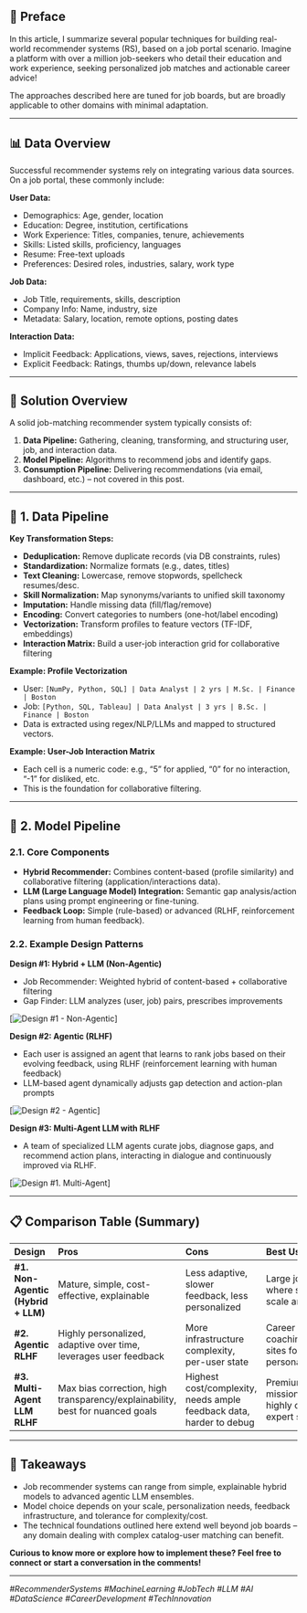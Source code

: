 
## 📝 Preface

In this article, I summarize several popular techniques for building real-world recommender systems (RS), based on a job portal scenario. Imagine a platform with over a million job-seekers who detail their education and work experience, seeking personalized job matches and actionable career advice!

The approaches described here are tuned for job boards, but are broadly applicable to other domains with minimal adaptation.

---

## 📊 Data Overview

Successful recommender systems rely on integrating various data sources. On a job portal, these commonly include:

**User Data:**
- Demographics: Age, gender, location
- Education: Degree, institution, certifications
- Work Experience: Titles, companies, tenure, achievements
- Skills: Listed skills, proficiency, languages
- Resume: Free-text uploads
- Preferences: Desired roles, industries, salary, work type

**Job Data:**
- Job Title, requirements, skills, description
- Company Info: Name, industry, size
- Metadata: Salary, location, remote options, posting dates

**Interaction Data:**
- Implicit Feedback: Applications, views, saves, rejections, interviews
- Explicit Feedback: Ratings, thumbs up/down, relevance labels

---

## 🔄 Solution Overview

A solid job-matching recommender system typically consists of:
1. **Data Pipeline:** Gathering, cleaning, transforming, and structuring user, job, and interaction data.
2. **Model Pipeline:** Algorithms to recommend jobs and identify gaps.
3. **Consumption Pipeline:** Delivering recommendations (via email, dashboard, etc.) – not covered in this post.

---

## 🧹 1\. Data Pipeline

**Key Transformation Steps:**
- **Deduplication:** Remove duplicate records (via DB constraints, rules)
- **Standardization:** Normalize formats (e.g., dates, titles)
- **Text Cleaning:** Lowercase, remove stopwords, spellcheck resumes/desc.
- **Skill Normalization:** Map synonyms/variants to unified skill taxonomy
- **Imputation:** Handle missing data (fill/flag/remove)
- **Encoding:** Convert categories to numbers (one-hot/label encoding)
- **Vectorization:** Transform profiles to feature vectors (TF-IDF, embeddings)
- **Interaction Matrix:** Build a user-job interaction grid for collaborative filtering

**Example: Profile Vectorization**
- User: `[NumPy, Python, SQL] | Data Analyst | 2 yrs | M.Sc. | Finance | Boston`
- Job: `[Python, SQL, Tableau] | Data Analyst | 3 yrs | B.Sc. | Finance | Boston`
- Data is extracted using regex/NLP/LLMs and mapped to structured vectors.

**Example: User-Job Interaction Matrix**
- Each cell is a numeric code: e.g., “5” for applied, “0” for no interaction, “-1” for disliked, etc.
- This is the foundation for collaborative filtering.

---

## 🔗 2\. Model Pipeline

### **2.1. Core Components**
- **Hybrid Recommender:** Combines content-based (profile similarity) and collaborative filtering (application/interactions data).
- **LLM (Large Language Model) Integration:** Semantic gap analysis/action plans using prompt engineering or fine-tuning.
- **Feedback Loop:** Simple (rule-based) or advanced (RLHF, reinforcement learning from human feedback).

### **2.2. Example Design Patterns**

**Design #1: Hybrid + LLM (Non-Agentic)**
- Job Recommender: Weighted hybrid of content-based + collaborative filtering
- Gap Finder: LLM analyzes (user, job) pairs, prescribes improvements

[![Design #1 - Non-Agentic](https://drive.google.com/uc?export=view&id=1LzTMuL0x8s-qBp80_aKHn51dP4AvqBs_)]

**Design #2: Agentic (RLHF)**
- Each user is assigned an agent that learns to rank jobs based on their evolving feedback, using RLHF (reinforcement learning with human feedback)
- LLM-based agent dynamically adjusts gap detection and action-plan prompts

[![Design #2 - Agentic](https://drive.google.com/uc?export=view&id=1IEQPJGhDARasXO2KtJk6c61dvjdI2QGw)]

**Design #3: Multi-Agent LLM with RLHF**
- A team of specialized LLM agents curate jobs, diagnose gaps, and recommend action plans, interacting in dialogue and continuously improved via RLHF.

[![Design #1. Multi-Agent](https://drive.google.com/uc?export=view&id=1U8PVywSv8HOm4SDmVgxJObpCGbBFDdYZ)]

---

## 📋 Comparison Table (Summary)

| **Design** | **Pros** | **Cons** | **Best Use Cases** |
|:---|:---|:---|:---|
| **#1. Non-Agentic (Hybrid + LLM)** | Mature, simple, cost-effective, explainable | Less adaptive, slower feedback, less personalized | Large job boards, where stability and scale are priorities |
| **#2. Agentic RLHF** | Highly personalized, adaptive over time, leverages user feedback | More infrastructure complexity, per-user state | Career coaching/mentoring sites focused on personalization |
| **#3. Multi-Agent LLM RLHF** | Max bias correction, high transparency/explainability, best for nuanced goals | Highest cost/complexity, needs ample feedback data, harder to debug | Premium coaching, mission-critical, or highly curated expert services |

---

## 🚀 Takeaways

- Job recommender systems can range from simple, explainable hybrid models to advanced agentic LLM ensembles.
- Model choice depends on your scale, personalization needs, feedback infrastructure, and tolerance for complexity/cost.
- The technical foundations outlined here extend well beyond job boards – any domain dealing with complex catalog-user matching can benefit.

**Curious to know more or explore how to implement these? Feel free to connect or start a conversation in the comments!**

---

*#RecommenderSystems #MachineLearning #JobTech #LLM #AI #DataScience #CareerDevelopment #TechInnovation*
